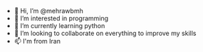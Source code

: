 - 👋 Hi, I’m @mehrawbmh
- 👀 I’m interested in programming
- 🌱 I’m currently learning python
- 💞️ I’m looking to collaborate on everything to improve my skills
- 📫 I'm from Iran

<!---
mehrawbmh/mehrawbmh is a ✨ special ✨ repository because its `README.md` (this file) appears on your GitHub profile.
You can click the Preview link to take a look at your changes.
--->
